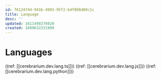 ```yaml
---
id: f6124744-941b-4903-95f2-bdf808d80c1c
title: Language
desc: ''
updated: 1611498376920
created: 1609632331999
---
```


# Languages

((ref: [[cerebrarium.dev.lang.ts]]))
((ref: [[cerebrarium.dev.lang.js]]))
((ref: [[cerebrarium.dev.lang.python]]))
